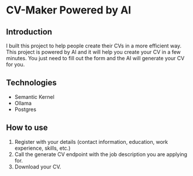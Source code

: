 # CV-Maker Powered by AI

## Introduction
I built this project to help people create their CVs in a more efficient way. This project is powered by AI and it will help you create your CV in a few minutes. 
You just need to fill out the form and the AI will generate your CV for you.

## Technologies
- Semantic Kernel
- Ollama
- Postgres


## How to use
1. Register with your details (contact information, education, work experience, skills, etc.)
2. Call the generate CV endpoint with the job description you are applying for.
3. Download your CV.
